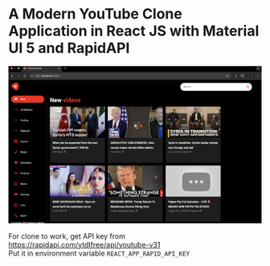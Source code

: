 # A Modern YouTube Clone Application in React JS with Material UI 5 and RapidAPI

![YouTube](demo/main-page.png)

For clone to work, get API key from https://rapidapi.com/ytdlfree/api/youtube-v31 <br>
Put it in environment variable `REACT_APP_RAPID_API_KEY`
